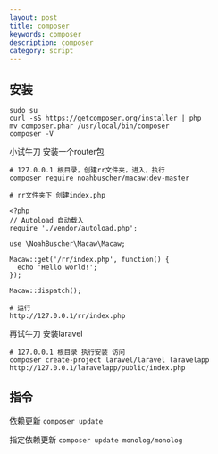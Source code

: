 ```yaml
---
layout: post
title: composer
keywords: composer
description: composer
category: script
---
```




## 安装

```
sudo su
curl -sS https://getcomposer.org/installer | php
mv composer.phar /usr/local/bin/composer
composer -V
```




小试牛刀 安装一个router包

```
# 127.0.0.1 根目录，创建rr文件夹，进入，执行
composer require noahbuscher/macaw:dev-master
```

```
# rr文件夹下 创建index.php

<?php
// Autoload 自动载入
require './vendor/autoload.php';

use \NoahBuscher\Macaw\Macaw;

Macaw::get('/rr/index.php', function() {
  echo 'Hello world!';
});

Macaw::dispatch();
```

```
# 运行
http://127.0.0.1/rr/index.php
```

再试牛刀 安装laravel

```
# 127.0.0.1 根目录 执行安装 访问
composer create-project laravel/laravel laravelapp
http://127.0.0.1/laravelapp/public/index.php
```



## 指令


依赖更新 `composer update`

指定依赖更新 `composer update monolog/monolog`




